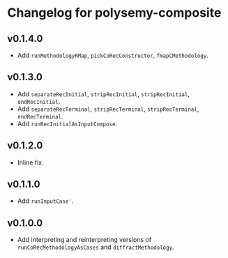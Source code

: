 # Changelog for polysemy-composite

## v0.1.4.0

* Add `runMethodologyRMap`, `pickCoRecConstructor`, `fmapCMethodology`.

## v0.1.3.0

* Add `separateRecInitial`, `stripRecInitial`, `stripRecInitial`, `endRecInitial`.
* Add `separateRecTerminal`, `stripRecTerminal`, `stripRecTerminal`, `endRecTerminal`.
* Add `runRecInitialAsInputCompose`.

## v0.1.2.0

* Inline fix.

## v0.1.1.0

* Add `runInputCase'`.

## v0.1.0.0

* Add interpreting and reinterpreting versions of `runCoRecMethodologyAsCases` and `diffractMethodology`.
